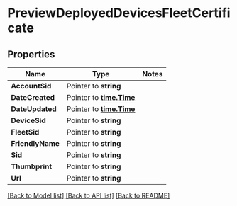 # PreviewDeployedDevicesFleetCertificate

## Properties
Name | Type | Notes
------------ | ------------- | -------------
**AccountSid** | Pointer to **string** | 
**DateCreated** | Pointer to [**time.Time**](time.Time.md) | 
**DateUpdated** | Pointer to [**time.Time**](time.Time.md) | 
**DeviceSid** | Pointer to **string** | 
**FleetSid** | Pointer to **string** | 
**FriendlyName** | Pointer to **string** | 
**Sid** | Pointer to **string** | 
**Thumbprint** | Pointer to **string** | 
**Url** | Pointer to **string** | 

[[Back to Model list]](../README.md#documentation-for-models) [[Back to API list]](../README.md#documentation-for-api-endpoints) [[Back to README]](../README.md)


